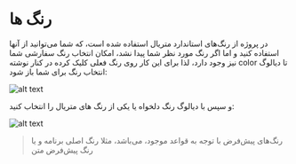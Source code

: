 # رنگ ها

در پروژه از رنگ‌های استاندارد متریال استفاده شده است، که شما می‌توانید از آنها استفاده کنید و اما اگر رنگ مورد نظر شما پیدا نشد، امکان انتخاب رنگ سفارشی شما نیز وجود دارد، لذا برای این کار روی رنگ فعلی کلیک کرده در کنار نوشته color تا دیالوگ انتخاب رنگ برای شما باز شود:

![alt text](https://anubias.app/doc/assets/images/properties/color1.png)

و سپس با دیالوگ رنگ دلخواه یا یکی از رنگ های متریال را انتخاب کنید:


![alt text](https://anubias.app/doc/assets/images/properties/color2.png)

> رنگ‌های پیش‌فرض با توجه به قواعد موجود، می‌باشد، مثلا رنگ اصلی برنامه و یا رنگ پیش‌فرض متن